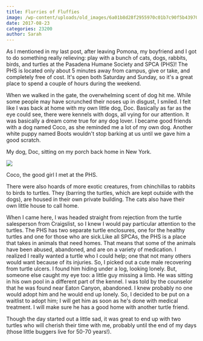 ```yaml
---
title: Flurries of Fluffies
image: /wp-content/uploads/old_images/6a01b8d28f2955970c01b7c90f5b43970b-pi.jpg
date: 2017-08-23
categories: 23200
author: Sarah
---
```


As I mentioned in my last post, after leaving Pomona, my boyfriend and I got to do something really relieving: play with a bunch of cats, dogs, rabbits, birds, and turtles at the Pasadena Humane Society and SPCA (PHS)! The PHS is located only about 5 minutes away from campus, give or take, and completely free of cost. It's open both Saturday and Sunday, so it's a great place to spend a couple of hours during the weekend.

When we walked in the gate, the overwhelming scent of dog hit me. While some people may have scrunched their noses up in disgust, I smiled. I felt like I was back at home with my own little dog, Doc. Basically as far as the eye could see, there were kennels with dogs, all vying for our attention. It was basically a dream come true for any dog lover. I became good friends with a dog named Coco, as she reminded me a lot of my own dog. Another white puppy named Boots wouldn't stop barking at us until we gave him a good scratch.

My dog, Doc, sitting on my porch back home in New York.


![](/old_images/6a01b8d28f2955970c01b7c90f5b5d970b-pi.jpg)

Coco, the good girl I met at the PHS.

There were also hoards of more exotic creatures, from chinchillas to rabbits to birds to turtles. They (barring the turtles, which are kept outside with the dogs), are housed in their own private building. The cats also have their own little house to call home.

When I came here, I was headed straight from rejection from the turtle salesperson from Craigslist, so I knew I would pay particular attention to the turtles. The PHS has two separate turtle enclosures, one for the healthy turtles and one for those who are sick.Like all SPCAs, the PHS is a place that takes in animals that need homes. That means that some of the animals have been abused, abandoned, and are on a variety of medication. I realized I really wanted a turtle who I could help; one that not many others would want because of its injuries. So, I picked out a cute male recovering from turtle ulcers. I found him hiding under a log, looking lonely. But, someone else caught my eye too: a little guy missing a limb. He was sitting in his own pool in a different part of the kennel. I was told by the counselor that he was found near Eaton Canyon, abandoned. I knew probably no one would adopt him and he would end up lonely. So, I decided to be put on a waitlist to adopt him; I will get him as soon as he's done with medical treatment. I will make sure he has a good home with another turtle friend.

Though the day started out a little sad, it was great to end up with two turtles who will cherish their time with me, probably until the end of my days (those little buggers live for 50-70 years!).

